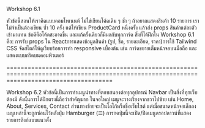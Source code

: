 Workshop 6.1

หัวข้อนี้สอนให้เราคิดแบบคอมโพเนนต์ ไม่ใช่เขียนโค้ดเดิม ๆ ซ้ำ ๆ ถ้าอยากแสดงสินค้า 10 รายการ เราไม่จำเป็นต้องเขียน ซ้ำ 10 ครั้ง แต่ให้เขียน ProductCard หนึ่งครั้ง แล้วส่ง props สินค้าแต่ละตัวเข้ามาแทน ข้อดีคือโค้ดสะอาดขึ้น และแก้ครั้งเดียวก็มีผลกับทุกการ์ด
สิ่งที่ได้ฝึกใน Workshop 6.1 คือ:
การรับ props ใน Reactการแสดงข้อมูลสินค้า (รูป, ชื่อ, รายละเอียด, ราคา)การใช้ Tailwind CSS จัดสไตล์ให้ดูเรียบร้อยการทำ responsive เบื้องต้น เช่น การ์ดขยายเต็มหน้าจอบนมือถือ และแสดงแบบกริดบนคอมพิวเตอร์

==========================================================================================================================================

Workshop 6.2
หัวข้อนี้เป็นการทำเมนูนำทางที่ตอบสนองต่อทุกอุปกรณ์ Navbar เป็นสิ่งที่ทุกเว็บต้องมี ดังนั้นการได้ฝึกตรงนี้ถือว่าสำคัญมาก
ในจอใหญ่ เมนูจะวางเรียงจากขวาไปซ้าย เช่น Home, About, Services, Contact ส่วนทางซ้ายจะเป็นโลโก้หรือชื่อเว็บไซต์ แต่เมื่อขนาดหน้าจอเล็กลง เมนูเหล่านี้จะถูกซ่อนไว้หลังปุ่ม Hamburger (☰) การกดปุ่มนี้จะเปิด/ปิดเมนูดรอปดาวน์ที่แสดงรายการลิงก์แบบแนวตั้ง


